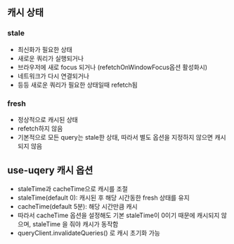 ## 캐시 상태

### stale

- 최신화가 필요한 상태
- 새로운 쿼리가 실행되거나
- 브라우저에 새로 focus 되거나 (refetchOnWindowFocus옵션 활성화시)
- 네트워크가 다시 연결되거나
- 등등 새로운 쿼리가 필요한 상태일때 refetch됨

### fresh

- 정상적으로 캐시된 상태
- refetch하지 않음
- 기본적으로 모든 query는 stale한 상태, 따라서 별도 옵션을 지정하지 않으면 캐시되지 않음

## use-uqery 캐시 옵션

- staleTime과 cacheTime으로 캐시를 조절
- staleTime(default 0): 캐시된 후 해당 시간동한 fresh 상태를 유지
- cacheTime(default 5분): 해당 시간만큼 캐시
- 따라서 cacheTime 옵션을 설정해도 기본 staleTime이 0이기 때문에 캐시되지 않으며, staleTime 을 줘야 캐시가 동작함
- queryClient.invalidateQueries() 로 캐시 초기화 가능
